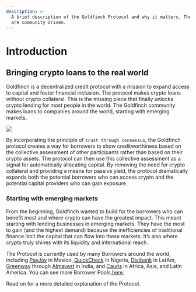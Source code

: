```yaml
---
description: >-
  A brief description of the Goldfinch Protocol and why it matters. These docs
  are community driven.
---
```


# Introduction

## Bringing crypto loans to the real world

Goldfinch is a decentralized credit protocol with a mission to expand access to capital and foster financial inclusion. The protocol makes crypto loans without crypto collateral. This is the missing piece that finally unlocks crypto lending for most people in the world. The Goldfinch community makes loans to companies around the world, starting with emerging markets.



![](.gitbook/assets/Twitter-Card-Light\_1200x628.png)

By incorporating the principle of `trust through consensus`, the Goldfinch protocol creates a way for borrowers to show creditworthiness based on the collective assessment of other participants rather than based on their crypto assets. The protocol can then use this collective assessment as a signal for automatically allocating capital. By removing the need for crypto collateral and providing a means for passive yield, the protocol dramatically expands both the potential borrowers who can access crypto and the potential capital providers who can gain exposure.

### Starting with emerging markets <a href="#b34d" id="b34d"></a>

From the beginning, Goldfinch wanted to build for the borrowers who can benefit most and where crypto can have the greatest impact. This meant starting with lending businesses in emerging markets. They have the most to gain (and the highest demand) because the inefficiencies of traditional finance limit the capital that can flow into these markets. It’s also where crypto truly shines with its liquidity and international reach.

The Protocol is currently used by many Borrowers around the world, including [PayJoy](https://www.payjoy.com) in Mexico, [QuickCheck](https://quickcheck.ng) in Nigeria, [Divibank](https://divibank.co/home) in LatAm, [Greenway](https://www.greenwayappliances.com/#:\~:text=Greenway%20Smart%20Stove%20is%20a,for%204%2D5%20member%20households) through [Almavest](https://www.almavest.com) in India, and [Cauris](https://www.caurisfinance.com) in Africa, Asia, and Latin America. You can see more Borrower Pools[ here](https://app.goldfinch.finance/earn).&#x20;

Read on for a more detailed explanation of the Protocol.
